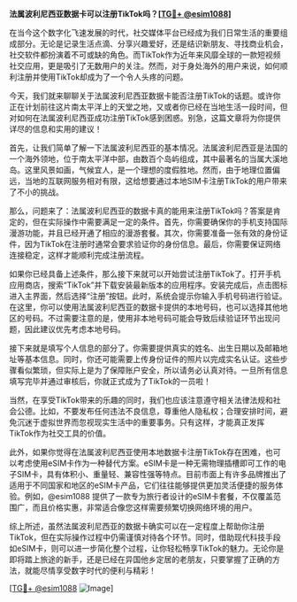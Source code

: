 **法属波利尼西亚数据卡可以注册TikTok吗？[[TG💪+ @esim1088](https://t.me/s/esim1088)]**

在当今这个数字化飞速发展的时代，社交媒体平台已经成为我们日常生活的重要组成部分。无论是记录生活点滴、分享兴趣爱好，还是结识新朋友、寻找商业机会，社交软件都扮演着不可或缺的角色。而TikTok作为近年来风靡全球的一款短视频社交应用，更是吸引了无数用户的关注。然而，对于身处海外的用户来说，如何顺利注册并使用TikTok却成为了一个令人头疼的问题。

今天，我们就来聊聊关于法属波利尼西亚数据卡能否注册TikTok的话题。或许你正在计划前往这片南太平洋上的天堂之地，又或者你已经在当地生活一段时间，但对如何在法属波利尼西亚成功注册TikTok感到困惑。别急，这篇文章将为你提供详尽的信息和实用的建议！

首先，让我们简单了解一下法属波利尼西亚的基本情况。法属波利尼西亚是法国的一个海外领地，位于南太平洋中部，由数百个岛屿组成，其中最著名的当属大溪地岛。这里风景如画，气候宜人，是一个理想的度假胜地。然而，由于地理位置偏远，当地的互联网服务相对有限，这给想要通过本地SIM卡注册TikTok的用户带来了不小的挑战。

那么，问题来了：法属波利尼西亚的数据卡真的能用来注册TikTok吗？答案是肯定的，但在实际操作中需要满足一定的条件。首先，你需要确保你的手机支持国际漫游功能，并且已经开通了相应的漫游套餐。其次，你需要准备一张有效的身份证件，因为TikTok在注册时通常会要求验证你的身份信息。最后，你需要保证网络连接稳定，这样才能顺利完成注册流程。

如果你已经具备上述条件，那么接下来就可以开始尝试注册TikTok了。打开手机应用商店，搜索“TikTok”并下载安装最新版本的应用程序。安装完成后，点击图标进入主界面，然后选择“注册”按钮。此时，系统会提示你输入手机号码进行验证。在这里，你可以使用法属波利尼西亚的数据卡提供的本地号码，也可以选择其他地区的号码。不过需要注意的是，使用非本地号码可能会导致后续验证环节出现问题，因此建议优先考虑本地号码。

接下来就是填写个人信息的部分了。你需要提供真实的姓名、出生日期以及邮箱地址等基本信息。同时，你还可能需要上传身份证件的照片以完成实名认证。这些步骤看似繁琐，但实际上是为了保障账户安全，所以请务必认真对待。一旦所有信息填写完毕并通过审核后，你就正式成为了TikTok的一员啦！

当然，在享受TikTok带来的乐趣的同时，我们也应该注意遵守相关法律法规和社会公德。比如，不要发布任何违法不良信息，尊重他人隐私权；合理安排时间，避免沉迷于虚拟世界而忽视现实生活中的重要事务。只有这样，才能真正发挥TikTok作为社交工具的价值。

此外，如果你觉得在法属波利尼西亚使用本地数据卡注册TikTok存在困难，也可以考虑使用eSIM卡作为一种替代方案。eSIM卡是一种无需物理插槽即可工作的电子SIM卡，具有体积小、重量轻、兼容性强等特点。目前市面上有许多品牌推出了适用于不同国家和地区的eSIM卡产品，它们往往能够提供更加灵活便捷的服务体验。例如，@esim1088 提供了一款专为旅行者设计的eSIM卡套餐，不仅覆盖范围广，而且价格实惠，非常适合像您这样需要频繁切换网络环境的用户。

综上所述，虽然法属波利尼西亚的数据卡确实可以在一定程度上帮助你注册TikTok，但在实际操作过程中仍需谨慎对待各个环节。同时，借助现代科技手段如eSIM卡，则可以进一步简化整个过程，让你轻松畅享TikTok的魅力。无论你是即将踏上旅途的新手，还是已经在异国他乡定居的老朋友，只要掌握了正确的方法，就能尽情享受数字时代的便利与精彩！

[[TG💪+ @esim1088](https://t.me/s/esim1088) ![Image](https://i.postimg.cc/4NQfJmqS/Snipaste-2025-05-13-00-14-12.png)]